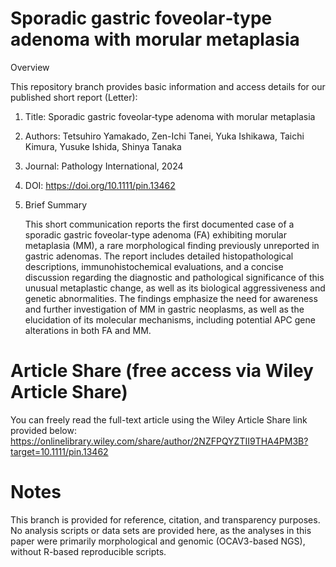 # Sporadic gastric foveolar‐type adenoma with morular metaplasia
Overview

This repository branch provides basic information and access details for our published short report (Letter):

1) Title: Sporadic gastric foveolar‐type adenoma with morular metaplasia
2) Authors: Tetsuhiro Yamakado, Zen-Ichi Tanei, Yuka Ishikawa, Taichi Kimura, Yusuke Ishida, Shinya Tanaka
3) Journal: Pathology International, 2024
4) DOI: https://doi.org/10.1111/pin.13462
5) Brief Summary

     This short communication reports the first documented case of a sporadic gastric foveolar-type adenoma (FA) exhibiting morular metaplasia (MM), a rare morphological finding previously unreported in gastric adenomas. The report includes detailed histopathological descriptions, immunohistochemical evaluations, and a concise discussion regarding the diagnostic and pathological significance of this unusual metaplastic change, as well as its biological aggressiveness and genetic abnormalities. The findings emphasize the need for awareness and further investigation of MM in gastric neoplasms, as well as the elucidation of its molecular mechanisms, including potential APC gene alterations in both FA and MM.


# Article Share (free access via Wiley Article Share)
You can freely read the full-text article using the Wiley Article Share link provided below:
  https://onlinelibrary.wiley.com/share/author/2NZFPQYZTII9THA4PM3B?target=10.1111/pin.13462
  
# Notes

This branch is provided for reference, citation, and transparency purposes.
No analysis scripts or data sets are provided here, as the analyses in this paper were primarily morphological and genomic (OCAV3-based NGS), without R-based reproducible scripts.
